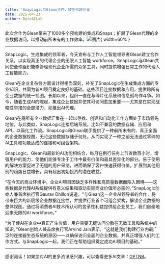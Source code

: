 ```yaml
---
title: 'SnapLogic与Glean合作，转型代理企业'
date: 2025-04-23
author: ByteAILab
---
```


此次合作为Glean带来了1000多个预构建的集成和Snaps；扩展了Glean代理的企业数据访问，以推动前所未有的工作效率。![图片](https://ai-techpark.com/wp-content/uploads/SnapLogic-1.jpg){ width=60% }

---
SnapLogic，生成集成的领军者，今天宣布与工作人工智能领导者Glean建立合作关系，以实现真正的代理企业的无限人工智能 workforce。SnapLogic与Glean共同使全球组织能够管理现代企业所需的众多工具，同时提供增强日常工作的代理人工智能能力。

Glean在企业复杂性方面设计得相当深刻，补充了SnapLogic在生成集成方面的专业知识，共同为新AI项目奠定良好的基础。这些项目连接数据和应用，提供跨所有企业数据的统一视图。长期以来，组织一直在与碎片化系统和信息孤岛作斗争。如今，随着生成AI的崛起，集成企业数据并使其可访问愈加重要——尤其是在实现战略性举措的全部潜力，如推出AI代理。

Glean在将所有企业数据汇集在一起以寻找、创建和自动化工作方面处于市场领先地位。与此类似，SnapLogic连接后端系统，比如不兼容的数据存储、应用和API，以简化工作流。SnapLogic和Glean联手提供了一种前所未有的、真正全面的企业数据视图，无论这些数据存储于何处，从而实现了一种之前无法通过零碎的AI工具和功能达成的连接和可组合架构。

SnapLogic、Glean和最新的AI功能相结合，每月在例行任务上节省数百小时，增强用户的能力，使他们能够专注于工作中最有价值和最具差异化的部分。易于使用的解决方案促进了无缝的用户采纳，进而确保了客户快速获得价值。扩展到其他用例的趋势日益增长，具有超出初始投资的潜在收益。

“在今天的商业环境中，企业AI项目因缺乏多样性和高质量数据而陷入困境——这些数据是代理AI系统提供有意义结果和驱动实际商业价值所必需的，”SnapLogic创始人兼首席执行官Gaurav Dhillon说道。“与Glean这一企业AI领导者的合作，将带来巨大的新层级企业数据连接性，并提供行业首个可组合架构，解锁企业数据的整体视图。通过将消费者AI技术所认可的变革性利益提供给企业员工，我们自豪地迎来无限的AI workforce。”

“为了使AI在企业中真正产生价值，用户需要无缝访问分散在无数工具和系统中的知识，”Glean创始人兼首席执行官Arvind Jain表示。“这就是我们构建行业内最广泛的连接器生态系统的原因——以确保访问全面的企业数据，并真正增强人们的工作方式。与SnapLogic一起，我们正在帮助组织奠定成功AI项目的基础。”

---
感谢阅读！如果您对AI的更多资讯感兴趣，可以查看更多AI文章：[GPTNB](https://gptnb.com)。